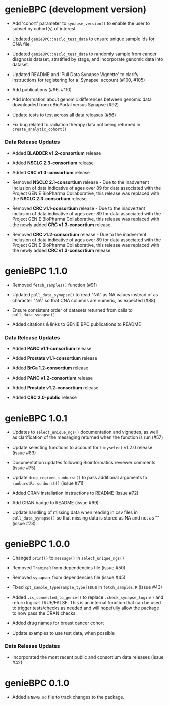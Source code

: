 # genieBPC (development version)

* Add 'cohort' parameter to `synapse_version()` to enable the user to subset by cohort(s) of interest

* Updated `genieBPC::nsclc_test_data` to ensure unique sample ids for CNA file.

* Updated `genieBPC::nsclc_test_data` to randomly sample from cancer diagnosis dataset, stratified by stage, and incorporate genomic data into dataset.

* Updated README and 'Pull Data Synapse Vignette' to clarify instructions for registering for a 'Synapse' account (#100, #105)

* Add publications (#96, #110)

* Add information about genomic differences between genomic data downloaded from cBioPortal versus Synapse (#92)

* Update tests to test across all data releases (#56)

* Fix bug related to radiation therapy data not being returned in `create_analytic_cohort()` 

### Data Release Updates

* Added **BLADDER v1.2-consortium** release

* Added **NSCLC 2.3-consortium** release

* Added **CRC v1.3-consortium** release

* Removed **NSCLC 2.1-consortium** release - Due to the inadvertent inclusion of data indicative of ages over 89 for data associated with the Project GENIE BioPharma Collaborative, this release was replaced with the **NSCLC 2.3-consortium** release. 

* Removed **CRC v1.1-consortium** release - Due to the inadvertent inclusion of data indicative of ages over 89 for data associated with the Project GENIE BioPharma Collaborative, this release was replaced with the newly added **CRC v1.3-consortium** release. 

* Removed **CRC v1.2-consortium** release - Due to the inadvertent inclusion of data indicative of ages over 89 for data associated with the Project GENIE BioPharma Collaborative, this release was replaced with the newly added **CRC v1.3-consortium** release. 


# genieBPC 1.1.0

* Removed `fetch_samples()` function (#91)

* Updated `pull_data_synapse()` to read "NA" as NA values instead of as character "NA" so that CNA columns are numeric, as expected (#88)

* Ensure consistent order of datasets returned from calls to
`pull_data_synapse()`

* Added citations & links to GENIE BPC publications to README

### Data Release Updates

* Added **PANC v1.1-consortium** release

* Added **Prostate v1.1-consortium** release

* Added **BrCa 1.2-consortium** release

* Added **PANC v1.2-consortium** release

* Added **Prostate v1.2-consortium** release

* Added **CRC 2.0-public** release


# genieBPC 1.0.1

* Updates to `select_unique_ngs()` documentation and vignettes, as well as
clarification of the messaging returned when the function is run (#57)

* Update selecting functions to account for `tidyselect` v1.2.0 release 
(issue #83)

* Documentation updates following Bioinformatics reviewer comments (issue #75)

* Update `drug_regimen_sunburst()` to pass additional arguments to
`sunburstR::sunburst()` (issue #71)

* Added CRAN installation instructions to README (issue #72)

* Add CRAN badge to README (issue #69)

* Update handling of missing data when reading in csv files in
`pull_data_synapse()` so that missing data is stored as NA and not as "" (issue
#73).

# genieBPC 1.0.0

* Changed `print()` to `message()` in `select_unique_ngs()`

* Removed `TramineR` from dependencies file (issue #50)

* Removed `synapser` from dependencies file (issue #45)

* Fixed `cpt_sample_type`/`sample_type` issue in `fetch_samples.R` (issue #43)

* Added `.is_connected_to_genie()` to replace `.check_synapse_login()` and 
return logical TRUE/FALSE. This is an internal function that can be used to 
trigger tests/checks as needed and will hopefully allow the package to now 
pass the CRAN checks.

* Added drug names for breast cancer cohort

* Update examples to use test data, when possible

### Data Release Updates

* Incorporated the most recent public and consortium data releases (issue #42)


# genieBPC 0.1.0

* Added a `NEWS.md` file to track changes to the package.

